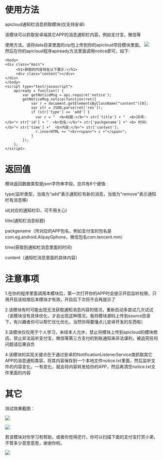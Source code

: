 # 使用方法
apicloud通知栏消息抓取模块(仅支持安卓)

该模块可以抓取安卓端其它APP的消息通知栏内容，例如支付宝，微信等

使用方法。请将data目录里面的zip包上传到你的apicloud项目模块里面。
![](https://xz-ukulele.oss-cn-hangzhou.aliyuncs.com/test/1560403271%281%29.jpg)  
然后在你的apicloud程序apiready方法里面调用notice即可，如下:
```
<body>
<div class="main">
     <h1>获取的内容将在以下展示:</h1>
     <div class="content"></div>
</div>
</body>
<script type="text/javascript">
    apiready = function() {
        var getNoticeMsg = api.require('notice');
        getNoticeMsg.notice(function(ret){	
            var r = document.getElementsByClassName("content")[0];
            var str = JSON.parse(ret['res']);
            if (str['type'] == 'add') {
              var c = "  <b>标题:</b>"+ str['title'] + "  <b>ID号:</b>"+ str['id'] + "  <b>包名:</b>"+ str['packgename'] +" <b> 时间:</b>"+ str['time'] +"  <b>内容:</b>"+ str['content'];
              r.innerHTML += "<br><span>"+ c +"</span>";
            }
        });
    };
</script>
```
# 返回值

模块返回数据类型是json字符串字段，总共有6个键值:

type(监听类型，当值为“add”表示通知栏有新的消息，当值为"remove"表示通知栏有消息移)

id(对应的通知栏ID，可不用关心)

title(通知栏消息标题)

packgename（所对应的APP包名，例如支付宝的包名是com.eg.android.AlipayGphone，微信包名com.tencent.mm）

time(获取到通知栏消息里面的时间)

content（通知栏消息里面的具体内容）

# 注意事项

1.在你的程序里面调用本模块后，第一次打开你的APP时会提示开启监听权限，只用开启该权限后本模块才有效，开启后下次将不会再提示了

2.该模块有时可能出现无法获取通知消息内容的情况，重新启动多尝试几次试试（该模块没有具体优化，才会出现这种情况，我将模块源码上传到source目录下，有兴趣者你可以帮忙优化优化，当然你得要懂点儿安卓开发的东西啦）

3.该模块仅仅用于个人学习，未经本人允许，禁止将模块上传到apicloud的模块商店。禁止非法监听支付宝，微信等第三方支付的到账通知来非法谋利，被追究任何问题请后果自负

4.该模块的实现关键点在于通过安卓的NotificationListenerService类抓取其它APP的消息通知类容，将其内容保存到一个本地文件notice.txt里面，然后监听文件的内容变化，一有变化，就会将内容转发给你的APP，然后再清空notice.txt文件里面的内容

# 其它

测试效果截图：

![](https://xz-ukulele.oss-cn-hangzhou.aliyuncs.com/test/3.png)  

![](https://xz-ukulele.oss-cn-hangzhou.aliyuncs.com/test/4.jpg)  

若该模块对你学习有帮助，或者你觉得还行，你可以扫描下面的支付宝打赏小弟，不管多少意思意思，谢谢你啦。

![](https://xz-ukulele.oss-cn-hangzhou.aliyuncs.com/test/alipay.jpg)  
